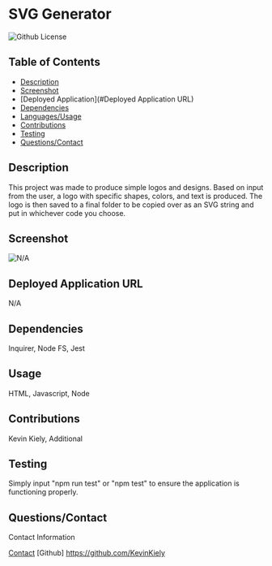 # SVG Generator
  ![Github License](https://img.shields.io/badge/0f7743)

## Table of Contents
* [Description](#Description)
* [Screenshot](#Screenshot)
* [Deployed Application](#Deployed Application URL)
* [Dependencies](#Dependencies)
* [Languages/Usage](#Usage)
* [Contributions](#Contributions)
* [Testing](#Testing)
* [Questions/Contact](#Questions/Contact)

## Description
This project was made to produce simple logos and designs. Based on input from the user, a logo with specific shapes, colors, and text is produced. The logo is then saved to a final folder to be copied over as an SVG string and put in whichever code you choose. 

## Screenshot
![N/A](N/A)

## Deployed Application URL
N/A

## Dependencies
Inquirer, Node FS, Jest

## Usage
HTML, Javascript, Node

## Contributions
Kevin Kiely, Additional 

## Testing 
Simply input "npm run test" or "npm test" to ensure the application is functioning properly.

## Questions/Contact
Contact Information

[Contact](mailto:Kevinkiely762@gmail.com)
[Github] https://github.com/KevinKiely
